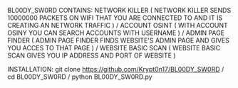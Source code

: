 BL00DY_SW0RD CONTAINS:
NETWORK KILLER ( NETWORK KILLER SENDS 10000000 PACKETS ON WIFI THAT YOU ARE CONNECTED TO AND IT IS CREATING AN NETWORK TRAFFIC ) / 
ACCOUNT OSINT ( WITH ACCOUNT OSINY YOU CAN SEARCH ACCOUNTS WITH USERNAME ) / 
ADMIN PAGE FINDER ( ADMIN PAGE FINDER FINDS WEBSITE'S ADMIN PAGE AND GIVES YOU ACCES TO THAT PAGE ) / 
WEBSITE BASIC SCAN ( WEBSITE BASIC SCAN GIVES YOU IP ADDRESS AND PORT OF WEBSITE )

INSTALLATION:
git clone https://github.com/Krypt0n17/BL00DY_SW0RD / 
cd BL00DY_SW0RD / 
python BL00DY_SW0RD.py
